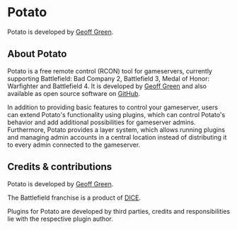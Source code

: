 # Potato #

Potato is developed by [Geoff Green](http://phogue.net).

## About Potato ##
Potato is a free remote control (RCON) tool for gameservers, currently supporting Battlefield: Bad Company 2, Battlefield 3, Medal of Honor: Warfighter and Battlefield 4. It is developed by [Geoff Green](http://phogue.net) and also available as open source software on [GitHub](https://github.com/phogue/Potato "Potato on GitHub").

In addition to providing basic features to control your gameserver, users can extend Potato's functionality using plugins, which can control Potato's behavior and add additional possibilities for gameserver admins. Furthermore, Potato provides a layer system, which allows running plugins and managing admin accounts in a central location instead of distributing it to every admin connected to the gameserver.


## Credits & contributions ##
Potato is developed by [Geoff Green](http://phogue.net).

The Battlefield franchise is a product of [DICE](http://dice.se "Digital Illusions Creative Entertainment AB").

Plugins for Potato are developed by third parties, credits and responsibilities lie with the respective plugin author.
